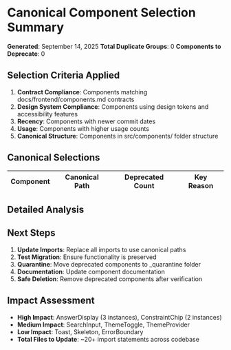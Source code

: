 # Canonical Component Selection Summary

**Generated**: September 14, 2025
**Total Duplicate Groups**: 0
**Components to Deprecate**: 0

## Selection Criteria Applied

1. **Contract Compliance**: Components matching docs/frontend/components.md contracts
2. **Design System Compliance**: Components using design tokens and accessibility features
3. **Recency**: Components with newer commit dates
4. **Usage**: Components with higher usage counts
5. **Canonical Structure**: Components in src/components/ folder structure

## Canonical Selections

| Component | Canonical Path | Deprecated Count | Key Reason |
|-----------|----------------|------------------|------------|

## Detailed Analysis

## Next Steps

1. **Update Imports**: Replace all imports to use canonical paths
2. **Test Migration**: Ensure functionality is preserved
3. **Quarantine**: Move deprecated components to _quarantine folder
4. **Documentation**: Update component documentation
5. **Safe Deletion**: Remove deprecated components after verification

## Impact Assessment

- **High Impact**: AnswerDisplay (3 instances), ConstraintChip (2 instances)
- **Medium Impact**: SearchInput, ThemeToggle, ThemeProvider
- **Low Impact**: Toast, Skeleton, ErrorBoundary
- **Total Files to Update**: ~20+ import statements across codebase
